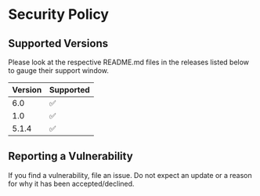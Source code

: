 # Security Policy

## Supported Versions

Please look at the respective README.md files in the releases listed below to gauge their support window.

| Version | Supported          |
| ------- | ------------------ |
| 6.0     | :white_check_mark: |
| 1.0     | :white_check_mark: |
| 5.1.4   | :white_check_mark: |

## Reporting a Vulnerability

If you find a vulnerability, file an issue. Do not expect an update or a reason for why it has been accepted/declined.
